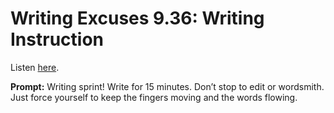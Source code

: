 # Writing Excuses 9.36: Writing Instruction 

Listen [here](http://www.writingexcuses.com/2014/08/31/writing-excuses-9-36-writing-instruction/). 

**Prompt:** Writing sprint! Write for 15 minutes. Don’t stop to edit or wordsmith. Just force yourself to keep the fingers moving and the words flowing.